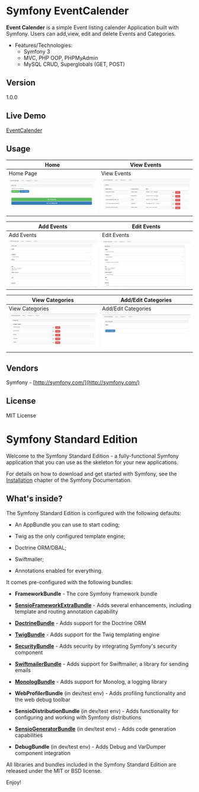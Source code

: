 # Symfony EventCalender

**Event Calender** is a simple Event listing calender Application built with Symfony. Users can add,view, edit and delete Events and Categories.

* Features/Technologies: 
  * Symfony 3
  * MVC, PHP OOP, PHPMyAdmin
  * MySQL CRUD, Superglobals (GET, POST)

## Version
1.0.0

## Live Demo
 [EventCalender](http://jyotsnasingh.com/projects/Symfony/EventCalender/)


## Usage

**Home** | **View Events**
--- | ---
Home Page | View Events
![alt text](https://github.com/Jyotsna-Singh/Symfony-EventCalender/blob/master/web/img/home.PNG)  | ![alt text](https://github.com/Jyotsna-Singh/Symfony-EventCalender/blob/master/web/img/view-events.PNG)

**Add Events** | **Edit Events**
--- | --- 
Add Events | Edit Events  
![alt text](https://github.com/Jyotsna-Singh/Symfony-EventCalender/blob/master/web/img/add-event.PNG)  | ![alt text](https://github.com/Jyotsna-Singh/Symfony-EventCalender/blob/master/web/img/edit-event.PNG) 

**View Categories** | **Add/Edit Categories**
--- | --- 
View Categories | Add/Edit Categories  
![alt text](https://github.com/Jyotsna-Singh/Symfony-EventCalender/blob/master/web/img/view-categories.PNG)  | ![alt text](https://github.com/Jyotsna-Singh/Symfony-EventCalender/blob/master/web/img/add-category.PNG) 

## Vendors
Symfony - [http://symfony.com/](http://symfony.com/)  
 

## License
MIT License

Symfony Standard Edition
========================

Welcome to the Symfony Standard Edition - a fully-functional Symfony
application that you can use as the skeleton for your new applications.

For details on how to download and get started with Symfony, see the
[Installation][1] chapter of the Symfony Documentation.

What's inside?
--------------

The Symfony Standard Edition is configured with the following defaults:

  * An AppBundle you can use to start coding;

  * Twig as the only configured template engine;

  * Doctrine ORM/DBAL;

  * Swiftmailer;

  * Annotations enabled for everything.

It comes pre-configured with the following bundles:

  * **FrameworkBundle** - The core Symfony framework bundle

  * [**SensioFrameworkExtraBundle**][6] - Adds several enhancements, including
    template and routing annotation capability

  * [**DoctrineBundle**][7] - Adds support for the Doctrine ORM

  * [**TwigBundle**][8] - Adds support for the Twig templating engine

  * [**SecurityBundle**][9] - Adds security by integrating Symfony's security
    component

  * [**SwiftmailerBundle**][10] - Adds support for Swiftmailer, a library for
    sending emails

  * [**MonologBundle**][11] - Adds support for Monolog, a logging library

  * **WebProfilerBundle** (in dev/test env) - Adds profiling functionality and
    the web debug toolbar

  * **SensioDistributionBundle** (in dev/test env) - Adds functionality for
    configuring and working with Symfony distributions

  * [**SensioGeneratorBundle**][13] (in dev/test env) - Adds code generation
    capabilities

  * **DebugBundle** (in dev/test env) - Adds Debug and VarDumper component
    integration

All libraries and bundles included in the Symfony Standard Edition are
released under the MIT or BSD license.

Enjoy!

[1]:  https://symfony.com/doc/3.2/setup.html
[6]:  https://symfony.com/doc/current/bundles/SensioFrameworkExtraBundle/index.html
[7]:  https://symfony.com/doc/3.2/doctrine.html
[8]:  https://symfony.com/doc/3.2/templating.html
[9]:  https://symfony.com/doc/3.2/security.html
[10]: https://symfony.com/doc/3.2/email.html
[11]: https://symfony.com/doc/3.2/logging.html
[12]: https://symfony.com/doc/3.2/assetic/asset_management.html
[13]: https://symfony.com/doc/current/bundles/SensioGeneratorBundle/index.html
